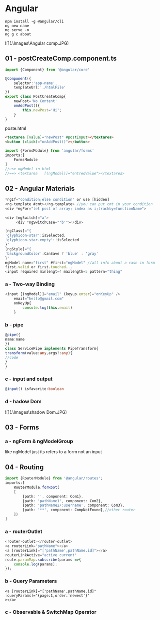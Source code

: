 # Angular

```
npm install -g @angular/cli
ng new name
ng serve -o
ng g c about
```

![](.\Images\Angular comp.JPG)

## 01 - postCreateComp.component.ts

```typescript
import {Component} from '@angular/core'

@Component({
    selector:'app-name', 
    templateUrl:'./htmlFile'
})
export class PostCreateComp{
    newPost='No Content'
    onAddPost(){
        this.newPost='Hi';
    }
}
```

poste.html

```html
<textarea [value]="newPost" #postInput></textarea>
<button (click)="onAddPost()"></button>
```

```typescript
import {FormsModule} from 'angular/forms'
imports:[
    FormsModule
]
//use ngModel in html
//==> <textarea   [(ngModel)]="entredValue"></textarea>
```

## 02 - Angular Materials

```typescript
*ngIf="condition;else condition" or use [hidden]
<ng-template #cmt></ng-template> //you can put cmt in your condition 
<div *ngFor="let post of array; index as i;trackby=functionName"> 
     
<div [ngSwitch]="a">
     <div *ngSwitchCase="'b'"></div>

[ngClass]="{
'glyphicon-star':isSelected,
'glyphicon-star-empty':!isSelected
}"
[ngStyle]="{
'backgroundColor':CanSave ? 'blue' : 'gray'
}"
ngModel name="first" #first="ngModel" //all info about a case in form
first.valid or first.touched...
<input required minlengt=4 maxlength=5 pattern="thing"
```

### a - Two-way Binding

```typescript
<input [(ngModel)]="email" (keyup.enter)="onKeyUp" />
    email="hello@gmail.com"
    onKeyUp{
        console.log(this.email)
    }
```

### b - pipe

```typescript
@pipe({
name:name
})
class ServicePipe implements PipeTransform{
transform(value:any,args?:any){
//code
}
}
```

### c - input and output

```typescript
@input() isfavorite:boolean
```

### d - hadow Dom

![](.\Images\shadow Dom.JPG)

## 03 - Forms

### a - ngForm & ngModelGroup

like ngModel just its refers to a form not an input

## 04 - Routing

```typescript
import {RouterModule} from '@angular/routes';
imports:[
    RouterModule.forRoot(
    [
        {path: '', component: Com1},
        {path: 'pathName1', component: Com2},
        {path: 'pathName2/:username', component: Com3},
        {path: '**', component: CompNotFound},//other router
    ])
]
```

### a - routerOutlet

```typescript
<router-outlet></router-outlet>
<a routerLink="pathName"></a>
<a [routerLink]="['pathName',pathName.id]"></a>
routerLinkActive="active current"
route.paramMap.subscribe(params =>{
    console.log(params);
});
```

### b - Query Parameters

```
<a [routerLink]="['pathName',pathName.id]"
[queryParams]="{page:1,order:'newest'}"
></a>
```

### c - Observable & SwitchMap Operator


